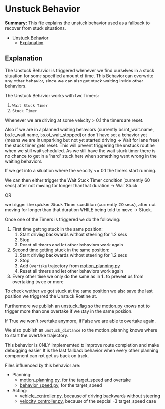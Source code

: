 # Unstuck Behavior

**Summary:** This file explains the unstuck behavior used as a fallback to recover from stuck situations.

- [Unstuck Behavior](#unstuck-behavior)
  - [Explanation](#explanation)

## Explanation

The Unstuck Behavior is triggered whenever we find ourselves in a stuck situation for some specified amount of time. This Behavior can overwrite any other behavior, since we can also get stuck waiting inside other behaviors.

The Unstuck Behavior works with two Timers:

1. ```Wait Stuck Timer```
2. ```Stuck Timer```

Whenever we are driving at some velocity > 0.1 the timers are reset.

Also if we are in a planned waiting behaviors (currently bs.int_wait.name, bs.lc_wait.name, bs.ot_wait_stopped) or don't have set a behavior yet 
(means we are in unparking but not yet started driving -> Wait for lane free) the stuck timer gets reset. This will prevent triggering the unstuck 
routine when we still wait scheduled. As we still have the wait stuck timer there is no chance to get in a 'hard' stuck here when something went 
wrong in the waiting behaviors.

If we get into a situation where the velocity <= 0.1 the timers start running.

We can then either trigger the Wait Stuck Timer condition (currently 60 secs)
after not moving for longer than that duration -> Wait Stuck

OR

we trigger the quicker Stuck Timer condition (currently 20 secs), after not moving for longer than that duration WHILE being told to move -> Stuck.

Once one of the Timers is triggered we do the following:

1. First time getting stuck in the same position:
   1. Start driving backwards without steering for 1.2 secs
   2. Stop
   3. Reset all timers and let other behaviors work again
2. Second time getting stuck in the same position:
   1. Start driving backwards without steering for 1.2 secs
   2. Stop
   3. Add ```Overtake``` trajectory from [motion_planning.py](/code/planning/src/local_planner/motion_planning.py)
   4. Reset all timers and let other behaviors work again
3. Every other time we only do the same as in **1.** to prevent us from overtaking twice or more

To check wether we got stuck at the same position we also save the last position we triggered the Unstuck Routine at.

Furthermore we publish an unstuck_flag so the motion.py knows not to trigger more than one overtake if we stay in the same position.

If True we won't overtake anymore, if False we are able to overtake again.

We also publish an ```unstuck_distance``` so the motion_planning knows where to start the overtake trajectory.

This behavior is ONLY implememted to improve route completion and make debugging easier. It is the last fallback behavior when every other planning component can not get us back on track.

Files influenced by this behavior are:

- Planning:
  - [motion_planning.py](/code/planning/src/local_planner/motion_planning.py), for the target_speed and overtake
  - [behavior_speed.py](/code/planning/src/behavior_agent/behaviours/behavior_speed.py), for the target_speed
- Acting:
  - [vehicle_controller.py](/doc/acting/vehicle_controller.md), because of driving backwards without steering
  - [velocity_controller.py](/doc/acting/velocity_controller.md), because of the sepcial -3 target_speed case
